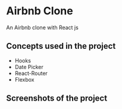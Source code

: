 # Airbnb Clone
An Airbnb clone with React js

## Concepts used in the project
* Hooks
* Date Picker 
* React-Router
* Flexbox

## Screenshots of the project

